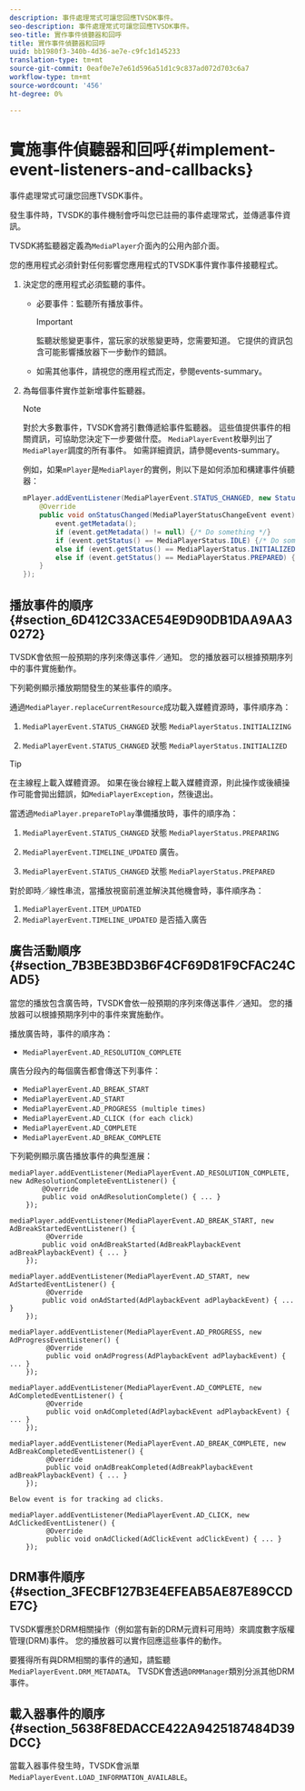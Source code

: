 ```yaml
---
description: 事件處理常式可讓您回應TVSDK事件。
seo-description: 事件處理常式可讓您回應TVSDK事件。
seo-title: 實作事件偵聽器和回呼
title: 實作事件偵聽器和回呼
uuid: bb1980f3-340b-4d36-ae7e-c9fc1d145233
translation-type: tm+mt
source-git-commit: 0eaf0e7e7e61d596a51d1c9c837ad072d703c6a7
workflow-type: tm+mt
source-wordcount: '456'
ht-degree: 0%

---
```



# 實施事件偵聽器和回呼{#implement-event-listeners-and-callbacks}

事件處理常式可讓您回應TVSDK事件。

發生事件時，TVSDK的事件機制會呼叫您已註冊的事件處理常式，並傳遞事件資訊。

TVSDK將監聽器定義為`MediaPlayer`介面內的公用內部介面。

您的應用程式必須針對任何影響您應用程式的TVSDK事件實作事件接聽程式。

1. 決定您的應用程式必須監聽的事件。

   * 必要事件：監聽所有播放事件。

      >[!IMPORTANT]
      >
      >監聽狀態變更事件，當玩家的狀態變更時，您需要知道。 它提供的資訊包含可能影響播放器下一步動作的錯誤。

   * 如需其他事件，請視您的應用程式而定，參閱events-summary。

1. 為每個事件實作並新增事件監聽器。

   >[!NOTE]
   >
   >對於大多數事件，TVSDK會將引數傳遞給事件監聽器。 這些值提供事件的相關資訊，可協助您決定下一步要做什麼。 `MediaPlayerEvent`枚舉列出了`MediaPlayer`調度的所有事件。 如需詳細資訊，請參閱events-summary。

   例如，如果`mPlayer`是`MediaPlayer`的實例，則以下是如何添加和構建事件偵聽器：

   ```java
   mPlayer.addEventListener(MediaPlayerEvent.STATUS_CHANGED, new StatusChangeEventListener() { 
       @Override 
       public void onStatusChanged(MediaPlayerStatusChangeEvent event) { 
           event.getMetadata(); 
           if (event.getMetadata() != null) {/* Do something */} 
           if (event.getStatus() == MediaPlayerStatus.IDLE) {/* Do something */} 
           else if (event.getStatus() == MediaPlayerStatus.INITIALIZED) {/* Do something */} 
           else if (event.getStatus() == MediaPlayerStatus.PREPARED) {/* Do something */} 
       } 
   }); 
   ```

## 播放事件的順序{#section_6D412C33ACE54E9D90DB1DAA9AA30272}

TVSDK會依照一般預期的序列來傳送事件／通知。 您的播放器可以根據預期序列中的事件實施動作。

下列範例顯示播放期間發生的某些事件的順序。

通過`MediaPlayer.replaceCurrentResource`成功載入媒體資源時，事件順序為：

1. `MediaPlayerEvent.STATUS_CHANGED` 狀態  `MediaPlayerStatus.INITIALIZING`

1. `MediaPlayerEvent.STATUS_CHANGED` 狀態  `MediaPlayerStatus.INITIALIZED`

>[!TIP]
>
>在主線程上載入媒體資源。 如果在後台線程上載入媒體資源，則此操作或後續操作可能會拋出錯誤，如`MediaPlayerException`，然後退出。

當透過`MediaPlayer.prepareToPlay`準備播放時，事件的順序為：

1. `MediaPlayerEvent.STATUS_CHANGED` 狀態  `MediaPlayerStatus.PREPARING`

1. `MediaPlayerEvent.TIMELINE_UPDATED` 廣告。
1. `MediaPlayerEvent.STATUS_CHANGED` 狀態  `MediaPlayerStatus.PREPARED`

對於即時／線性串流，當播放視窗前進並解決其他機會時，事件順序為：

1. `MediaPlayerEvent.ITEM_UPDATED`
1. `MediaPlayerEvent.TIMELINE_UPDATED` 是否插入廣告

## 廣告活動順序{#section_7B3BE3BD3B6F4CF69D81F9CFAC24CAD5}

當您的播放包含廣告時，TVSDK會依一般預期的序列來傳送事件／通知。 您的播放器可以根據預期序列中的事件來實施動作。

播放廣告時，事件的順序為：

* `MediaPlayerEvent.AD_RESOLUTION_COMPLETE`

廣告分段內的每個廣告都會傳送下列事件：

* `MediaPlayerEvent.AD_BREAK_START`
* `MediaPlayerEvent.AD_START`
* `MediaPlayerEvent.AD_PROGRESS (multiple times)`
* `MediaPlayerEvent.AD_CLICK (for each click)`
* `MediaPlayerEvent.AD_COMPLETE`
* `MediaPlayerEvent.AD_BREAK_COMPLETE`

下列範例顯示廣告播放事件的典型進展：

```
mediaPlayer.addEventListener(MediaPlayerEvent.AD_RESOLUTION_COMPLETE, new AdResolutionCompleteEventListener() { 
        @Override 
        public void onAdResolutionComplete() { ... } 
    }); 
 
mediaPlayer.addEventListener(MediaPlayerEvent.AD_BREAK_START, new AdBreakStartedEventListener() { 
         @Override 
        public void onAdBreakStarted(AdBreakPlaybackEvent adBreakPlaybackEvent) { ... } 
    }); 
 
mediaPlayer.addEventListener(MediaPlayerEvent.AD_START, new AdStartedEventListener() { 
         @Override 
        public void onAdStarted(AdPlaybackEvent adPlaybackEvent) { ... } 
    }); 
 
mediaPlayer.addEventListener(MediaPlayerEvent.AD_PROGRESS, new AdProgressEventListener() { 
         @Override 
         public void onAdProgress(AdPlaybackEvent adPlaybackEvent) { ... } 
    }); 
 
mediaPlayer.addEventListener(MediaPlayerEvent.AD_COMPLETE, new AdCompletedEventListener() { 
         @Override 
         public void onAdCompleted(AdPlaybackEvent adPlaybackEvent) { ... } 
    }); 
 
mediaPlayer.addEventListener(MediaPlayerEvent.AD_BREAK_COMPLETE, new AdBreakCompletedEventListener() { 
         @Override 
         public void onAdBreakCompleted(AdBreakPlaybackEvent adBreakPlaybackEvent) { ... } 
    }); 
 
Below event is for tracking ad clicks. 
 
mediaPlayer.addEventListener(MediaPlayerEvent.AD_CLICK, new AdClickedEventListener() { 
         @Override 
         public void onAdClicked(AdClickEvent adClickEvent) { ... } 
    });
```

## DRM事件順序{#section_3FECBF127B3E4EFEAB5AE87E89CCDE7C}

TVSDK響應於DRM相關操作（例如當有新的DRM元資料可用時）來調度數字版權管理(DRM)事件。 您的播放器可以實作回應這些事件的動作。

要獲得所有與DRM相關的事件的通知，請監聽`MediaPlayerEvent.DRM_METADATA`。 TVSDK會透過`DRMManager`類別分派其他DRM事件。

## 載入器事件的順序{#section_5638F8EDACCE422A9425187484D39DCC}

當載入器事件發生時，TVSDK會派單`MediaPlayerEvent.LOAD_INFORMATION_AVAILABLE`。